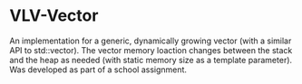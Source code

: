 # VLV-Vector
An implementation for a generic, dynamically growing vector (with a similar API to std::vector).
The vector memory loaction changes between the stack and the heap as needed (with static memory size as
a template parameter).
Was developed as part of a school assignment.
